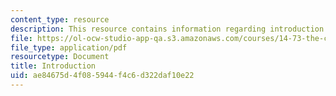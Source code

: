 ```yaml
---
content_type: resource
description: This resource contains information regarding introduction.
file: https://ol-ocw-studio-app-qa.s3.amazonaws.com/courses/14-73-the-challenge-of-world-poverty-spring-2011/ae84675d4f085944f4c6d322daf10e22_MIT14_73S11_Lec1_slides.pdf
file_type: application/pdf
resourcetype: Document
title: Introduction
uid: ae84675d-4f08-5944-f4c6-d322daf10e22
---
```


